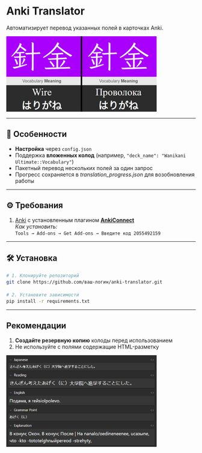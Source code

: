 # Anki Translator

Автоматизирует перевод указанных полей в карточках Anki.

<img src="assets/example.jpg" width="400" alt="Example Anki"/>

---

## 🌟 Особенности

- **Настройка** через `config.json`
- Поддержка **вложенных колод** (например, `"deck_name": "Wanikani Ultimate::Vocabulary"`)
- Пакетный перевод нескольких полей за один запрос
- Прогресс сохраняется в _translation_progress.json_ для возобновления работы
<!-- - Поддержка Google Translate, DeepSeek и OpenAI -->

---

## ⚙️ Требования

1. [Anki](https://apps.ankiweb.net/) с установленным плагином **[AnkiConnect](https://ankiweb.net/shared/info/2055492159)**  
   _Как установить:_  
   `Tools → Add-ons → Get Add-ons → Введите код 2055492159`

---

## 🛠️ Установка

```bash
# 1. Клонируйте репозиторий
git clone https://github.com/ваш-логин/anki-translator.git

# 2. Установите зависимости
pip install -r requirements.txt
```

---

## Рекомендации

1. **Создайте резервную копию** колоды перед использованием
2. Не используйте с полями содержащие HTML-разметку
<!-- 2. Для полей с HTML-разметкой используйте нейронки -->

<img src="assets/example2.png" width="400" alt="Example Error"/>
